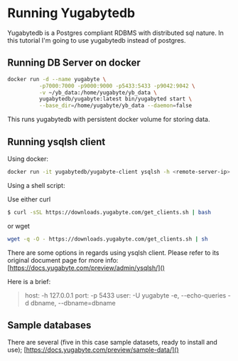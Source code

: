 

# Running Yugabytedb
Yugabytedb is a Postgres compliant RDBMS with distributed sql nature. In this tutorial I'm going to use 
yugabytedb instead of postgres. 

## Running DB Server on docker
```bash
docker run -d --name yugabyte \
          -p7000:7000 -p9000:9000 -p5433:5433 -p9042:9042 \
          -v ~/yb_data:/home/yugabyte/yb_data \
          yugabytedb/yugabyte:latest bin/yugabyted start \
          --base_dir=/home/yugabyte/yb_data --daemon=false
```

This runs yugabytedb with persistent docker volume for storing data.

## Running ysqlsh client

Using docker:
```bash
docker run -it yugabytedb/yugabyte-client ysqlsh -h <remote-server-ip> -p 5433
```

Using a shell script:

Use either curl 
```bash
$ curl -sSL https://downloads.yugabyte.com/get_clients.sh | bash
```
or wget

```bash
wget -q -O - https://downloads.yugabyte.com/get_clients.sh | sh
```

There are some options in regards using ysqlsh client. Please refer to its original document page
for more info:
[https://docs.yugabyte.com/preview/admin/ysqlsh/]()

Here is a brief:

> host: -h 127.0.0.1
> port: -p 5433
> user: -U yugabyte
> -e, --echo-queries
> -d dbname, --dbname=dbname


## Sample databases
There are several (five in this case sample datasets, ready to install and use);
[https://docs.yugabyte.com/preview/sample-data/]()